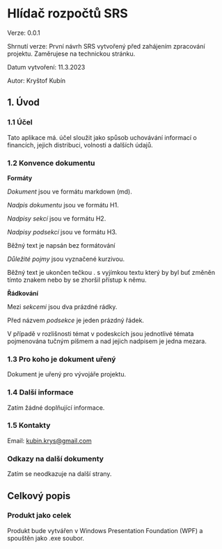# Hlídač rozpočtů SRS

Verze: 0.0.1

Shrnutí verze: První návrh SRS vytvořený před zahájením zpracování projektu. Zaměrujese na technickou stránku.

Datum vytvoření: 11.3.2023

Autor: Kryštof Kubín



## 1. Úvod



### 1.1 Účel

Tato aplikace má. účel sloužit jako spůsob uchovávání informací o financích, jejich distribuci, volnosti a dalších údajů.



### 1.2 Konvence dokumentu



**Formáty**

*Dokument* jsou ve formátu markdown (md).

*Nadpis dokumentu* jsou ve formátu H1.

*Nadpisy sekcí* jsou ve formátu H2.

*Nadpisy podsekcí* jsou ve formátu H3.

Běžný text je napsán bez formátování

*Důležité pojmy* jsou vyznačené kurzivou.



Běžný text je ukončen tečkou . s vyjímkou textu který by byl buť změněn tímto znakem nebo by se zhoršil přístup k němu.

**Řádkování**

Mezi *sekcemi* jsou dva prázdné rádky.

Před názvem *podsekce* je jeden prázdný řádek.

V případě v rozlišnosti témat v podeskcích jsou jednotlivé témata pojmenována tučným píšmem a nad jejich nadpisem je jedna mezara.



### 1.3 Pro koho je dokument uřený

Dokument je uřený pro vývojáře projektu.



### 1.4 Další informace

Zatím žádné doplňující informace.



### 1.5 Kontakty

Email: kubin.krys@gmail.com



### Odkazy na další dokumenty

Zatím se neodkazuje na další strany.



## Celkový popis

### Produkt jako celek

Produkt bude vytvářen v Windows Presentation Foundation (WPF) a spouštěn jako .exe soubor.
